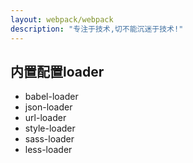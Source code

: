 ```yaml
---
layout: webpack/webpack
description: "专注于技术,切不能沉迷于技术!"
---
```


## 内置配置loader

- babel-loader 
- json-loader
- url-loader
- style-loader
- sass-loader
- less-loader
